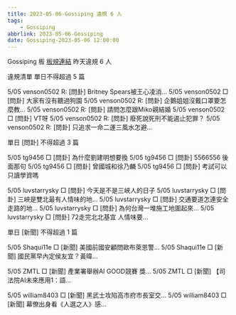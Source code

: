 ```yaml
---
title: 2023-05-06-Gossiping 違規 6 人
tags:
    - Gossiping
abbrlink: 2023-05-06-Gossiping
date: Gossiping-2023-05-06 12:00:00
---
```

Gossiping 板 [板規連結](https://www.ptt.cc/bbs/Gossiping/M.1637425085.A.07D.html)
昨天違規 6 人
<!-- more -->

違規清單
單日不得超過 5 篇

5/05 venson0502 R: [問卦] Britney Spears被王心凌消…
5/05 venson0502 □ [問卦] 大家有沒有聽過狗園
5/05 venson0502 R: [問卦] 企鵝姐姐沒戴口罩要怎麼教…
5/05 venson0502 R: [問卦] 請問怎麼跟Miko親結婚
5/05 venson0502 □ [問卦] VT呀
5/05 venson0502 R: [問卦] 廢死說死刑不能遏止犯罪？
5/05 venson0502 R: [問卦] 只追求一命二運三風水怎避…

單日 [問卦] 不得超過 3 篇

5/05 tg9456 □ [問卦] 為什麼劉建明想要換
5/05 tg9456 □ [問卦] 5566556 後面那句
5/05 tg9456 □ [問卦] 曾國城和徐乃麟
5/05 tg9456 □ [問卦] 考試可以只讀學資嗎

5/05 luvstarrysky □ [問卦] 今天是不是三峽人的日子
5/05 luvstarrysky □ [問卦] 三峽是雙北最有人情味的地…
5/05 luvstarrysky □ [問卦] 交通要道怎連安全走路的地…
5/05 luvstarrysky □ [問卦] 為何台灣一堆施工地圍起來…
5/05 luvstarrysky □ [問卦] 72走完北北基宜 人情味要…

單日 [新聞] 不得超過 1 篇

5/05 Shaqui11e □ [新聞] 美國前國安顧問歐布萊恩警…
5/05 Shaqui11e □ [新聞] 國民黨早內定侯友宜？黃暐…

5/05 ZMTL □ [新聞] 產業署舉辦AI GOOD競賽 獎…
5/05 ZMTL □ [新聞] 【司法院AI未來應用1：語…

5/05 william8403 □ [新聞] 黑武士攻陷高市府市長室交…
5/05 william8403 □ [新聞] 幕僚出身看《人選之人》感…